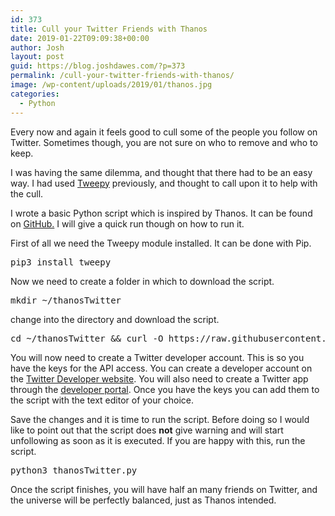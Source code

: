 ```yaml
---
id: 373
title: Cull your Twitter Friends with Thanos
date: 2019-01-22T09:09:38+00:00
author: Josh
layout: post
guid: https://blog.joshdawes.com/?p=373
permalink: /cull-your-twitter-friends-with-thanos/
image: /wp-content/uploads/2019/01/thanos.jpg
categories:
  - Python
---
```

Every now and again it feels good to cull some of the people you follow on Twitter. Sometimes though, you are not sure on who to remove and who to keep.

I was having the same dilemma, and thought that there had to be an easy way. I had used <a rel="noreferrer noopener" aria-label="Tweepy (opens in a new tab)" href="http://www.tweepy.org/" target="_blank">Tweepy</a> previously, and thought to call upon it to help with the cull.

I wrote a basic Python script which is inspired by Thanos. It can be found on <a rel="noreferrer noopener" aria-label="GitHub (opens in a new tab)" href="https://github.com/0x6A6F7368/thanosTwitter" target="_blank">GitHub.</a> I will give a quick run though on how to run it.

First of all we need the Tweepy module installed. It can be done with Pip.

<pre class="wp-block-preformatted">pip3 install tweepy</pre>

Now we need to create a folder in which to download the script.

<pre class="wp-block-preformatted">mkdir ~/thanosTwitter</pre>

change into the directory and download the script.

<pre class="wp-block-preformatted">cd ~/thanosTwitter && curl -O https://raw.githubusercontent.com/0x6A6F7368/thanosTwitter/master/thanosTwitter.py</pre>

You will now need to create a Twitter developer account. This is so you have the keys for the API access. You can create a developer account on the <a rel="noreferrer noopener" aria-label="Twitter Developer website (opens in a new tab)" href="https://developer.twitter.com/" target="_blank">Twitter Developer website</a>. You will also need to create a Twitter app through the <a rel="noreferrer noopener" aria-label="developer portal (opens in a new tab)" href="https://developer.twitter.com/en/account/get-started" target="_blank">developer portal</a>. Once you have the keys you can add them to the script with the text editor of your choice.

Save the changes and it is time to run the script. Before doing so I would like to point out that the script does **not** give warning and will start unfollowing as soon as it is executed. If you are happy with this, run the script.

<pre class="wp-block-preformatted">python3 thanosTwitter.py<br /></pre>

Once the script finishes, you will have half an many friends on Twitter, and the universe will be perfectly balanced, just as Thanos intended.